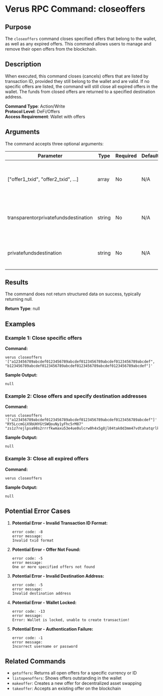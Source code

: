 # Verus RPC Command: closeoffers

## Purpose
The `closeoffers` command closes specified offers that belong to the wallet, as well as any expired offers. This command allows users to manage and remove their open offers from the blockchain.

## Description
When executed, this command closes (cancels) offers that are listed by transaction ID, provided they still belong to the wallet and are valid. If no specific offers are listed, the command will still close all expired offers in the wallet. The funds from closed offers are returned to a specified destination address.

**Command Type**: Action/Write  
**Protocol Level**: DeFi/Offers  
**Access Requirement**: Wallet with offers

## Arguments
The command accepts three optional arguments:

| Parameter | Type | Required | Default | Description |
|-----------|------|----------|---------|-------------|
| ["offer1_txid", "offer2_txid", ...] | array | No | N/A | Array of hex transaction IDs of offers to close |
| transparentorprivatefundsdestination | string | No | N/A | Transparent or private address as destination for closing funds |
| privatefundsdestination | string | No | N/A | Private address as destination for native funds only |

## Results
The command does not return structured data on success, typically returning null.

**Return Type**: null

## Examples

### Example 1: Close specific offers

**Command:**
```
verus closeoffers '["a123456789abcdef0123456789abcdef0123456789abcdef0123456789abcdef", "b123456789abcdef0123456789abcdef0123456789abcdef0123456789abcdef"]'
```

**Sample Output:**
```
null
```

### Example 2: Close offers and specify destination addresses

**Command:**
```
verus closeoffers '["a123456789abcdef0123456789abcdef0123456789abcdef0123456789abcdef"]' "RY5LccmGiX9bUHYGtSWQouNy1yFhc5rM87" "zs1z7rejlpsa98s2rrrfkwmaxu53e4ue0ulcrw0h4x5g8jl04tak0d3mm47vdtahatqrlkngh9slya"
```

**Sample Output:**
```
null
```

### Example 3: Close all expired offers

**Command:**
```
verus closeoffers
```

**Sample Output:**
```
null
```

## Potential Error Cases

1. **Potential Error - Invalid Transaction ID Format:**
   ```
   error code: -8
   error message:
   Invalid txid format
   ```

2. **Potential Error - Offer Not Found:**
   ```
   error code: -5
   error message:
   One or more specified offers not found
   ```

3. **Potential Error - Invalid Destination Address:**
   ```
   error code: -5
   error message:
   Invalid destination address
   ```

4. **Potential Error - Wallet Locked:**
   ```
   error code: -13
   error message:
   Error: Wallet is locked, unable to create transaction!
   ```

5. **Potential Error - Authentication Failure:**
   ```
   error code: -1
   error message:
   Incorrect username or password
   ```

## Related Commands
- `getoffers`: Returns all open offers for a specific currency or ID
- `listopenoffers`: Shows offers outstanding in the wallet
- `makeoffer`: Creates a new offer for decentralized asset swapping
- `takeoffer`: Accepts an existing offer on the blockchain
